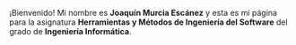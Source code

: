 ¡Bienvenido! Mi nombre es <b>Joaquín Murcia Escánez</b> y esta es mi página para la asignatura <b>Herramientas y Métodos de Ingeniería del Software</b> del grado de <b>Ingeniería Informática</b>.
